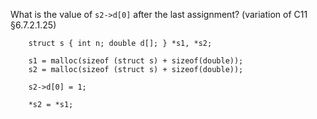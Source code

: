 What is the value of `s2->d[0]` after the last assignment?
(variation of C11 §6.7.2.1.25)

```
    struct s { int n; double d[]; } *s1, *s2;

    s1 = malloc(sizeof (struct s) + sizeof(double));
    s2 = malloc(sizeof (struct s) + sizeof(double));

    s2->d[0] = 1;

    *s2 = *s1;
```
